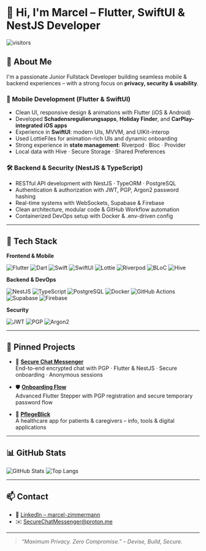# 👋 Hi, I'm Marcel – Flutter, SwiftUI & NestJS Developer

![visitors](https://visitor-badge.laobi.icu/badge?page_id=DataDruide.DataDruide&left_color=gray&right_color=blue)

## 🚀 About Me

I'm a passionate Junior Fullstack Developer building seamless mobile & backend experiences – with a strong focus on **privacy, security & usability**.

### 📱 Mobile Development (Flutter & SwiftUI)

- Clean UI, responsive design & animations with Flutter (iOS & Android)
- Developed **Schadensregulierungsapps**, **Holiday Finder**, and **CarPlay-integrated iOS apps**
- Experience in **SwiftUI**: modern UIs, MVVM, and UIKit-interop
- Used LottieFiles for animation-rich UIs and dynamic onboarding
- Strong experience in **state management**: Riverpod · Bloc · Provider
- Local data with Hive · Secure Storage · Shared Preferences

### 🛠 Backend & Security (NestJS & TypeScript)

- RESTful API development with NestJS · TypeORM · PostgreSQL
- Authentication & authorization with JWT, PGP, Argon2 password hashing
- Real-time systems with WebSockets, Supabase & Firebase
- Clean architecture, modular code & GitHub Workflow automation
- Containerized DevOps setup with Docker & .env-driven config

---

## 🧰 Tech Stack

**Frontend & Mobile**

![Flutter](https://img.shields.io/badge/Flutter-02569B?style=flat&logo=flutter&logoColor=white)
![Dart](https://img.shields.io/badge/Dart-0175C2?style=flat&logo=dart&logoColor=white)
![Swift](https://img.shields.io/badge/Swift-FA7343?style=flat&logo=swift&logoColor=white)
![SwiftUI](https://img.shields.io/badge/SwiftUI-0A84FF?style=flat&logo=apple&logoColor=white)
![Lottie](https://img.shields.io/badge/Lottie-FC7303?style=flat&logo=lottie&logoColor=white)
![Riverpod](https://img.shields.io/badge/Riverpod-0E9F6E?style=flat&logo=pub&logoColor=white)
![BLoC](https://img.shields.io/badge/BLoC-52B788?style=flat&logo=pub&logoColor=white)
![Hive](https://img.shields.io/badge/Hive-FFC107?style=flat&logo=hive&logoColor=white)

**Backend & DevOps**

![NestJS](https://img.shields.io/badge/NestJS-E0234E?style=flat&logo=nestjs&logoColor=white)
![TypeScript](https://img.shields.io/badge/TypeScript-3178C6?style=flat&logo=typescript&logoColor=white)
![PostgreSQL](https://img.shields.io/badge/PostgreSQL-336791?style=flat&logo=postgresql&logoColor=white)
![Docker](https://img.shields.io/badge/Docker-2496ED?style=flat&logo=docker&logoColor=white)
![GitHub Actions](https://img.shields.io/badge/GitHub_Actions-2088FF?style=flat&logo=github-actions&logoColor=white)
![Supabase](https://img.shields.io/badge/Supabase-3ECF8E?style=flat&logo=supabase&logoColor=white)
![Firebase](https://img.shields.io/badge/Firebase-FFCA28?style=flat&logo=firebase&logoColor=black)

**Security**

![JWT](https://img.shields.io/badge/JWT-black?style=flat&logo=jsonwebtokens&logoColor=white)
![PGP](https://img.shields.io/badge/PGP-8B0000?style=flat&logo=gnuprivacyguard&logoColor=white)
![Argon2](https://img.shields.io/badge/Argon2-36454F?style=flat&logoColor=white)

---

## 📌 Pinned Projects

- 🔐 [**Secure Chat Messenger**](https://github.com/DataDruide/secure-chat-messenger)  
  End-to-end encrypted chat with PGP · Flutter & NestJS · Secure onboarding · Anonymous sessions

- 🛡️ [**Onboarding Flow**](https://github.com/DataDruide/flutter-onboarding)  
  Advanced Flutter Stepper with PGP registration and secure temporary password flow

- 🧠 [**PflegeBlick**](https://github.com/DataDruide/pflegeblick)  
  A healthcare app for patients & caregivers – info, tools & digital applications

---

## 📊 GitHub Stats

![GitHub Stats](https://github-readme-stats.vercel.app/api?username=DataDruide&show_icons=true&theme=radical&hide_title=true)
![Top Langs](https://github-readme-stats.vercel.app/api/top-langs/?username=DataDruide&layout=compact&theme=radical)

---

## 📫 Contact

- 🔗 [LinkedIn – marcel-zimmermann](https://www.linkedin.com/in/marcel-zimmermann-bb8802211/)
- ✉️ SecureChatMessenger@proton.me

---

> *“Maximum Privacy. Zero Compromise.” – Devise, Build, Secure.*
